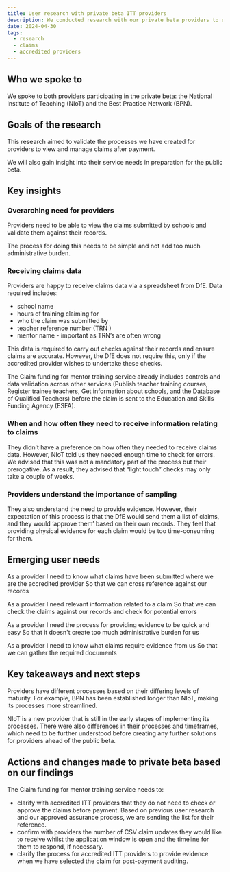 ```yaml
---
title: User research with private beta ITT providers
description: We conducted research with our private beta providers to understand if the processes to share claim data we have put in place meet their needs
date: 2024-04-30
tags:
  - research
  - claims
  - accredited providers
---
```


## Who we spoke to

We spoke to both providers participating in the private beta: the National Institute of Teaching (NIoT) and the Best Practice Network (BPN).

## Goals of the research

This research aimed to validate the processes we have created for providers to view and manage claims after payment.

We will also gain insight into their service needs in preparation for the public beta.

## Key insights

### Overarching need for providers

Providers need to be able to view the claims submitted by schools and validate them against their records.

The process for doing this needs to be simple and not add too much administrative burden.

### Receiving claims data

Providers are happy to receive claims data via a spreadsheet from DfE. Data required includes:

- school name
- hours of training claiming for
- who the claim was submitted by
- teacher reference number (TRN )
- mentor name - important as TRN’s are often wrong

This data is required to carry out checks against their records and ensure claims are accurate. However, the DfE does not require this, only if the accredited provider wishes to undertake these checks.

The Claim funding for mentor training service already includes controls and data validation across other services (Publish teacher training courses, Register trainee teachers, Get information about schools, and the Database of Qualified Teachers) before the claim is sent to the Education and Skills Funding Agency (ESFA).

### When and how often they need to receive information relating to claims

They didn’t have a preference on how often they needed to receive claims data. However, NIoT told us they needed enough time to check for errors. We advised that this was not a mandatory part of the process but their prerogative. As a result, they advised that “light touch” checks may only take a couple of weeks.

### Providers understand the importance of sampling

They also understand the need to provide evidence. However, their expectation of this process is that the DfE would send them a list of claims, and they would ‘approve them’ based on their own records. They feel that providing physical evidence for each claim would be too time-consuming for them.

## Emerging user needs

As a provider
I need to know what claims have been submitted where we are the accredited provider
So that we can cross reference against our records

As a provider
I need relevant information related to a claim
So that we can check the claims against our records and check for potential errors

As a provider
I need the process for providing evidence to be quick and easy
So that it doesn't create too much administrative burden for us

As a provider
I need to know what claims require evidence from us
So that we can gather the required documents

## Key takeaways and next steps

Providers have different processes based on their differing levels of maturity. For example, BPN has been established longer than NIoT, making its processes more streamlined.

NIoT is a new provider that is still in the early stages of implementing its processes. There were also differences in their processes and timeframes, which need to be further understood before creating any further solutions for providers ahead of the public beta.

## Actions and changes made to private beta based on our findings

The Claim funding for mentor training service needs to:

- clarify with accredited ITT providers that they do not need to check or approve the claims before payment. Based on previous user research and our approved assurance process, we are sending the list for their reference.
- confirm with providers the number of CSV claim updates they would like to receive whilst the application window is open and the timeline for them to respond, if necessary.
- clarify the process for accredited ITT providers to provide evidence when we have selected the claim for post-payment auditing.
